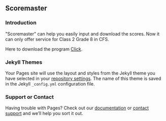 ## Scoremaster

### Introduction

"Scoremaster" can help you easily input and download the scores.
Now it can only offer service for Class 2 Grade 8 in CFS.

Here to download the program [Click](https://github.com/cheng08032005Strange/Score-system/raw/master/Scoremaster%20v2.0.rar).














### Jekyll Themes

Your Pages site will use the layout and styles from the Jekyll theme you have selected in your [repository settings](https://github.com/cheng08032005Strange/Score-system/settings). The name of this theme is saved in the Jekyll `_config.yml` configuration file.

### Support or Contact

Having trouble with Pages? Check out our [documentation](https://help.github.com/categories/github-pages-basics/) or [contact support](https://github.com/contact) and we’ll help you sort it out.
